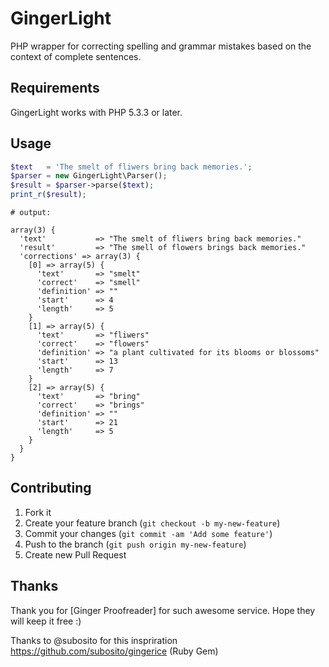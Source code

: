 GingerLight
==========

PHP wrapper for correcting spelling and grammar mistakes based on the context of complete sentences.

## Requirements

GingerLight works with PHP 5.3.3 or later.

## Usage

```php
$text   = 'The smelt of fliwers bring back memories.';
$parser = new GingerLight\Parser();
$result = $parser->parse($text);
print_r($result);
```

```
# output:

array(3) {
  'text'           => "The smelt of fliwers bring back memories."
  'result'         => "The smell of flowers brings back memories."
  'corrections' => array(3) {
    [0] => array(5) {
      'text'       => "smelt"
      'correct'    => "smell"
      'definition' => ""
      'start'      => 4
      'length'     => 5
    }
    [1] => array(5) {
      'text'       => "fliwers"
      'correct'    => "flowers"
      'definition' => "a plant cultivated for its blooms or blossoms"
      'start'      => 13
      'length'     => 7
    }
    [2] => array(5) {
      'text'       => "bring"
      'correct'    => "brings"
      'definition' => ""
      'start'      => 21
      'length'     => 5
    }
  }
}
```

## Contributing

1. Fork it
2. Create your feature branch (`git checkout -b my-new-feature`)
3. Commit your changes (`git commit -am 'Add some feature'`)
4. Push to the branch (`git push origin my-new-feature`)
5. Create new Pull Request

## Thanks

Thank you for [Ginger Proofreader] for such awesome service. Hope they will keep it free :)

Thanks to @subosito for this inspriration https://github.com/subosito/gingerice (Ruby Gem)
